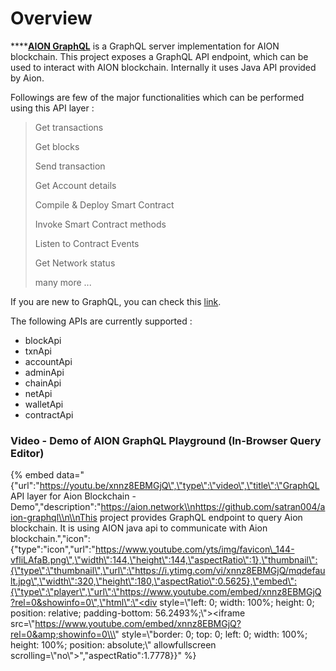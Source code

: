 # Overview

\*\*\*\*[**AION GraphQL**](https://github.com/satran004/aion-graphql) is a GraphQL server implementation for AION blockchain. This project exposes a GraphQL API endpoint, which can be used to interact with AION blockchain. Internally it uses Java API provided by Aion.

Followings are few of the major functionalities which can be performed using this API layer :

> Get transactions
>
> Get blocks
>
> Send transaction
>
> Get Account details
>
> Compile & Deploy Smart Contract 
>
> Invoke Smart Contract methods
>
> Listen to Contract Events
>
> Get Network status
>
> many more ...

If you are new to GraphQL, you can check this [link](https://graphql.org/learn/).

The following APIs are currently supported :

* blockApi
* txnApi
* accountApi
* adminApi
* chainApi
* netApi
* walletApi
* contractApi

### Video - Demo of AION GraphQL Playground \(In-Browser Query Editor\)

{% embed data="{\"url\":\"https://youtu.be/xnnz8EBMGjQ\",\"type\":\"video\",\"title\":\"GraphQL API layer for Aion Blockchain - Demo\",\"description\":\"https://aion.network\\nhttps://github.com/satran004/aion-graphql\\n\\nThis project provides GraphQL endpoint to query Aion blockchain. It is using AION java api to communicate with Aion blockchain.\",\"icon\":{\"type\":\"icon\",\"url\":\"https://www.youtube.com/yts/img/favicon\_144-vfliLAfaB.png\",\"width\":144,\"height\":144,\"aspectRatio\":1},\"thumbnail\":{\"type\":\"thumbnail\",\"url\":\"https://i.ytimg.com/vi/xnnz8EBMGjQ/mqdefault.jpg\",\"width\":320,\"height\":180,\"aspectRatio\":0.5625},\"embed\":{\"type\":\"player\",\"url\":\"https://www.youtube.com/embed/xnnz8EBMGjQ?rel=0&showinfo=0\",\"html\":\"<div style=\\\"left: 0; width: 100%; height: 0; position: relative; padding-bottom: 56.2493%;\\\"><iframe src=\\\"https://www.youtube.com/embed/xnnz8EBMGjQ?rel=0&amp;showinfo=0\\\" style=\\\"border: 0; top: 0; left: 0; width: 100%; height: 100%; position: absolute;\\\" allowfullscreen scrolling=\\\"no\\\"></iframe></div>\",\"aspectRatio\":1.7778}}" %}

